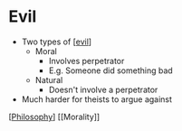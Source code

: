 # Evil

- Two types of [[evil]]
  - Moral
    - Involves perpetrator
    - E.g. Someone did something bad
  - Natural
    - Doesn't involve a perpetrator
- Much harder for theists to argue against

[[Philosophy]] [[Morality]]

[//begin]: # "Autogenerated link references for markdown compatibility"
[evil]: evil "Evil"
[philosophy]: philosophy "Philosophy"
[//end]: # "Autogenerated link references"